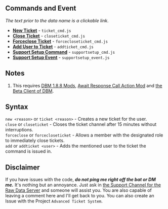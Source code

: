 ## **Commands and Event**    
_The text prior to the data name is a clickable link._

- **[New Ticket](https://github.com/zachdoug24/dbm-projects/blob/adv_ticket_sys/ticket_cmd.js)** - `ticket_cmd.js`    
- **[Close Ticket](https://github.com/zachdoug24/dbm-projects/blob/adv_ticket_sys/closeticket_cmd.js)** - `closeticket_cmd.js`    
- **[Forceclose Ticket](https://github.com/zachdoug24/dbm-projects/blob/adv_ticket_sys/forcecloseticket_cmd.js)** - `forcecloseticket_cmd.js`    
- **[Add User to Ticket](https://github.com/zachdoug24/dbm-projects/blob/adv_ticket_sys/addticket_cmd.js)** - `addticket_cmd.js`    
- **[Support Setup Command](https://github.com/zachdoug24/dbm-projects/blob/adv_ticket_sys/supportsetup_cmd.js)** - `supportsetup_cmd.js`    
- **[Support Setup Event](https://github.com/zachdoug24/dbm-projects/blob/adv_ticket_sys/supportsetup_event.js)** - `supportsetup_event.js`    
    

## **Notes**    

1. This requires [DBM 1.8.8 Mods](https://github.com/Discord-Bot-Maker-Mods/DBM-Mods/tree/master), [Await Response Call Action Mod](https://discordapp.com/channels/374961173524643843/382056590892728331/454449492972929024) and [the Beta Client of DBM](https://discordapp.com/channels/374961173524643843/375701228111527937/461267260234006531).

## **Syntax**
`new <reason>` or `ticket <reason>` - Creates a new ticket for the user.    
`close` or `closeticket` - Closes the ticket channel after 15 minutes without interruptions.    
`forceclose` or `forcecloseticket` - Allows a member with the designated role to immediately close tickets.    
`add` or `addticket <user>` - Adds the mentioned user to the ticket the command is issued in.

## **Disclaimer** 
If you have issues with the code, **_do not ping me right off the bat or DM me._** It's nothing but an annoyance. Just ask in [the Support Channel for the Raw Data Server](https://discordapp.com/channels/379372685182107669/388055603320324116/) and someone will assist you. You are also capable of leaving a comment here and I'll get back to you. You can also create an Issue with the Project `Advanced Ticket System`.
